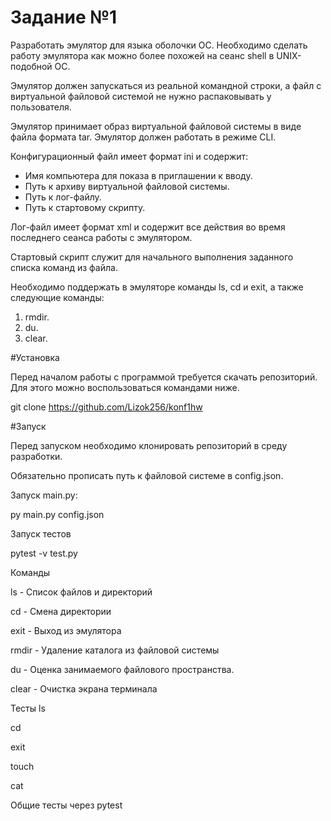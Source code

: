 # Задание №1
Разработать эмулятор для языка оболочки ОС. Необходимо сделать работу
эмулятора как можно более похожей на сеанс shell в UNIX-подобной ОС.

Эмулятор должен запускаться из реальной командной строки, а файл с
виртуальной файловой системой не нужно распаковывать у пользователя.

Эмулятор принимает образ виртуальной файловой системы в виде файла формата
tar. Эмулятор должен работать в режиме CLI.

Конфигурационный файл имеет формат ini и содержит:
* Имя компьютера для показа в приглашении к вводу.
* Путь к архиву виртуальной файловой системы.
* Путь к лог-файлу.
* Путь к стартовому скрипту.
  
Лог-файл имеет формат xml и содержит все действия во время последнего
сеанса работы с эмулятором.

Стартовый скрипт служит для начального выполнения заданного списка
команд из файла.

Необходимо поддержать в эмуляторе команды ls, cd и exit, а также
следующие команды:

1. rmdir.
2. du.
3. clear.

#Установка

Перед началом работы с программой требуется скачать репозиторий. Для этого можно воспользоваться командами ниже.

git clone https://github.com/Lizok256/konf1hw

#Запуск

Перед запуском необходимо клонировать репозиторий в среду разработки.

Обязательно прописать путь к файловой системе в config.json.

Запуск main.py:

py main.py config.json 

Запуск тестов

pytest -v test.py

Команды

ls <path> - Список файлов и директорий

cd <path> - Смена директории

exit - Выход из эмулятора

rmdir <path> - Удаление каталога из файловой системы

du <path> - Оценка занимаемого файлового пространства.

clear - Очистка экрана терминала

Тесты
ls

cd

exit

touch

cat

Общие тесты через pytest

